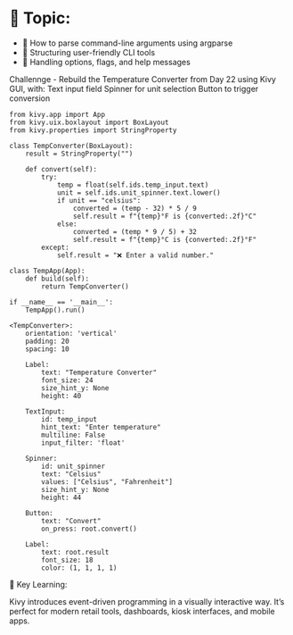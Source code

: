 # 🎯 Topic: 
- 🔹 How to parse command-line arguments using argparse
- 🔹 Structuring user-friendly CLI tools
- 🔹 Handling options, flags, and help messages

Challennge -   Rebuild the Temperature Converter from Day 22 using Kivy GUI, with:
Text input field
Spinner for unit selection
Button to trigger conversion

```
from kivy.app import App
from kivy.uix.boxlayout import BoxLayout
from kivy.properties import StringProperty

class TempConverter(BoxLayout):
    result = StringProperty("")

    def convert(self):
        try:
            temp = float(self.ids.temp_input.text)
            unit = self.ids.unit_spinner.text.lower()
            if unit == "celsius":
                converted = (temp - 32) * 5 / 9
                self.result = f"{temp}°F is {converted:.2f}°C"
            else:
                converted = (temp * 9 / 5) + 32
                self.result = f"{temp}°C is {converted:.2f}°F"
        except:
            self.result = "❌ Enter a valid number."

class TempApp(App):
    def build(self):
        return TempConverter()

if __name__ == '__main__':
    TempApp().run()
```

```
<TempConverter>:
    orientation: 'vertical'
    padding: 20
    spacing: 10

    Label:
        text: "Temperature Converter"
        font_size: 24
        size_hint_y: None
        height: 40

    TextInput:
        id: temp_input
        hint_text: "Enter temperature"
        multiline: False
        input_filter: 'float'

    Spinner:
        id: unit_spinner
        text: "Celsius"
        values: ["Celsius", "Fahrenheit"]
        size_hint_y: None
        height: 44

    Button:
        text: "Convert"
        on_press: root.convert()

    Label:
        text: root.result
        font_size: 18
        color: (1, 1, 1, 1)
```

🔑 Key Learning:

Kivy introduces event-driven programming in a visually interactive way.
 It’s perfect for modern retail tools, dashboards, kiosk interfaces, and mobile apps.
 


